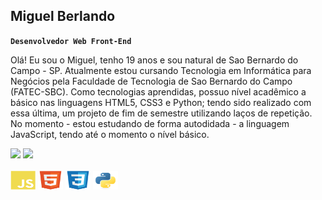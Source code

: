 ## Miguel Berlando 
**`Desenvolvedor Web Front-End`**
<p>
Olá! Eu sou o Miguel, tenho 19 anos e sou natural de Sao Bernardo do Campo - SP. Atualmente estou cursando Tecnologia em Informática para Negócios pela Faculdade de Tecnologia de Sao Bernardo do Campo (FATEC-SBC). Como tecnologias aprendidas, possuo nível acadêmico a básico nas linguagens HTML5, CSS3 e Python; tendo sido realizado com essa última, um projeto de fim de semestre utilizando laços de repetição. No momento - estou estudando de forma autodidada - a linguagem JavaScript, tendo até o momento o nível básico. 
<p>
<p>


<div>
 <a href="https://www.linkedin.com/in/miguel-berlando-3085b32a4" target="_blank"><img src="https://img.shields.io/badge/-LinkedIn-%230077B5?style=for-the-badge&logo=linkedin&logoColor=white" target="_blank"></a> 
 <a href = "mailto:miguel.berlando@gmail.com"><img src="https://img.shields.io/badge/-Gmail-%23333?style=for-the-badge&logo=gmail&logoColor=white" target="_blank"></a>
  
</div>

<div style = "display: inline_block"><br>
<img align="center" alt="Miguel-Js" height="30" width="40" src="https://raw.githubusercontent.com/devicons/devicon/master/icons/javascript/javascript-plain.svg">
<img align="center" alt="Miguel-HTML" height="30" width="40" src="https://raw.githubusercontent.com/devicons/devicon/master/icons/html5/html5-original.svg">
<img align="center" alt="Miguel-CSS" height="30" width="40" src="https://raw.githubusercontent.com/devicons/devicon/master/icons/css3/css3-original.svg">
<img align="center" alt="Miguel-Python" height="30" width="40" src="https://raw.githubusercontent.com/devicons/devicon/master/icons/python/python-original.svg">
</div>

